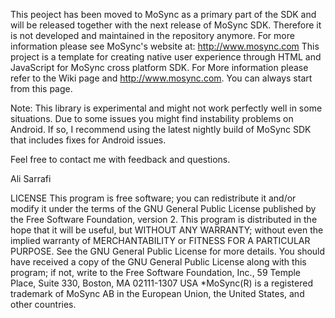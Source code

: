 This peoject has been moved to MoSync as a primary part of the SDK and will be released together with the next release of MoSync SDK. Therefore it is not developed and maintained in the repository anymore. For more information please see MoSync's website at: http://www.mosync.com
This project is a template for creating native user experience through HTML and JavaScript for MoSync cross platform SDK. For More information please refer to the Wiki page and http://www.mosync.com.
You can always start from this page.

Note: This library is experimental and might not work perfectly well in some situations.  Due to some issues you might find instability problems on Android. If so, I recommend using the latest nightly build of MoSync SDK that includes fixes for Android issues.

Feel free to contact me with feedback and questions.

Ali Sarrafi

LICENSE
This program is free software; you can redistribute it and/or modify it under the terms of the GNU General Public License published by the Free Software Foundation, version 2.
This program is distributed in the hope that it will be useful, but WITHOUT ANY WARRANTY; without even the implied warranty of MERCHANTABILITY or FITNESS FOR A PARTICULAR PURPOSE. See the GNU General Public License for more details.
You should have received a copy of the GNU General Public License along with this program; if not, write to the Free Software Foundation, Inc., 59 Temple Place, Suite 330, Boston, MA  02111-1307 USA
*MoSync(R) is a registered trademark of MoSync AB in the European Union, the United States, and other countries.

